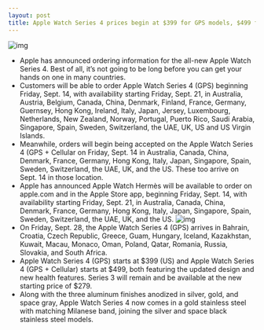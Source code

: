```yaml
---
layout: post
title: Apple Watch Series 4 prices begin at $399 for GPS models, $499 for GPS + Cellular
---
```

![img](http://media.idownloadblog.com/wp-content/uploads/2018/09/apple-watch-series4_liquidmetal_09122018.jpg)
* Apple has announced ordering information for the all-new Apple Watch Series 4. Best of all, it’s not going to be long before you can get your hands on one in many countries.
* Customers will be able to order Apple Watch Series 4 (GPS) beginning Friday, Sept. 14, with availability starting Friday, Sept. 21, in Australia, Austria, Belgium, Canada, China, Denmark, Finland, France, Germany, Guernsey, Hong Kong, Ireland, Italy, Japan, Jersey, Luxembourg, Netherlands, New Zealand, Norway, Portugal, Puerto Rico, Saudi Arabia, Singapore, Spain, Sweden, Switzerland, the UAE, UK, US and US Virgin Islands.
* Meanwhile, orders will begin being accepted on the Apple Watch Series 4 (GPS + Cellular on Friday, Sept. 14 in Australia, Canada, China, Denmark, France, Germany, Hong Kong, Italy, Japan, Singapore, Spain, Sweden, Switzerland, the UAE, UK, and the US. These too arrive on Sept. 14 in those location.
* Apple has announced Apple Watch Hermès will be available to order on apple.com and in the Apple Store app, beginning Friday, Sept. 14, with availability starting Friday, Sept. 21, in Australia, Canada, China, Denmark, France, Germany, Hong Kong, Italy, Japan, Singapore, Spain, Sweden, Switzerland, the UAE, UK, and the US.
![img](http://media.idownloadblog.com/wp-content/uploads/2018/09/Apple-Watch-Series-4-Digital-Crown.jpg)
* On Friday, Sept. 28, the Apple Watch Series 4 (GPS) arrives in Bahrain, Croatia, Czech Republic, Greece, Guam, Hungary, Iceland, Kazakhstan, Kuwait, Macau, Monaco, Oman, Poland, Qatar, Romania, Russia, Slovakia, and South Africa.
* Apple Watch Series 4 (GPS) starts at $399 (US) and Apple Watch Series 4 (GPS + Cellular) starts at $499, both featuring the updated design and new health features. Series 3 will remain and be available at the new starting price of $279.
* Along with the three aluminum finishes anodized in silver, gold, and space gray, Apple Watch Series 4 now comes in a gold stainless steel with matching Milanese band, joining the silver and space black stainless steel models.

